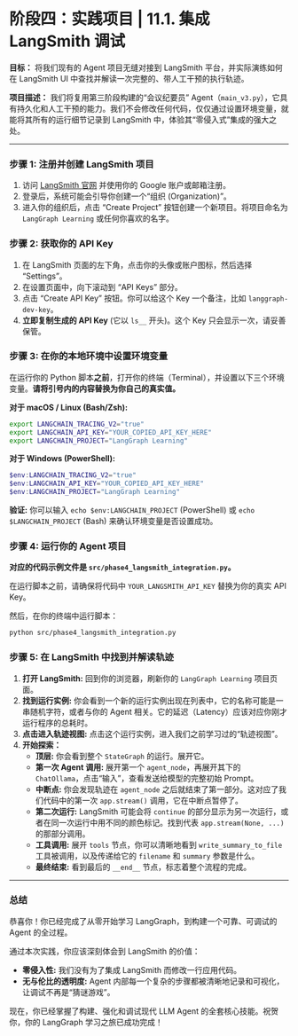 
# 阶段四：实践项目 | 11.1. 集成 LangSmith 调试

**目标：** 将我们现有的 Agent 项目无缝对接到 LangSmith 平台，并实际演练如何在 LangSmith UI 中查找并解读一次完整的、带人工干预的执行轨迹。

**项目描述：** 我们将复用第三阶段构建的“会议纪要员” Agent（`main_v3.py`），它具有持久化和人工干预的能力。我们不会修改任何代码，仅仅通过设置环境变量，就能将其所有的运行细节记录到 LangSmith 中，体验其“零侵入式”集成的强大之处。

---

### 步骤 1: 注册并创建 LangSmith 项目

1.  访问 [LangSmith 官网](https://smith.langchain.com/) 并使用你的 Google 账户或邮箱注册。
2.  登录后，系统可能会引导你创建一个“组织 (Organization)”。
3.  进入你的组织后，点击 “Create Project” 按钮创建一个新项目。将项目命名为 `LangGraph Learning` 或任何你喜欢的名字。

### 步骤 2: 获取你的 API Key

1.  在 LangSmith 页面的左下角，点击你的头像或账户图标，然后选择 “Settings”。
2.  在设置页面中，向下滚动到 “API Keys” 部分。
3.  点击 “Create API Key” 按钮。你可以给这个 Key 一个备注，比如 `langgraph-dev-key`。
4.  **立即复制生成的 API Key** (它以 `ls__` 开头)。这个 Key 只会显示一次，请妥善保管。

### 步骤 3: 在你的本地环境中设置环境变量

在运行你的 Python 脚本**之前**，打开你的终端（Terminal），并设置以下三个环境变量。**请将引号内的内容替换为你自己的真实值。**

**对于 macOS / Linux (Bash/Zsh):**
```bash
export LANGCHAIN_TRACING_V2="true"
export LANGCHAIN_API_KEY="YOUR_COPIED_API_KEY_HERE"
export LANGCHAIN_PROJECT="LangGraph Learning"
```

**对于 Windows (PowerShell):**
```powershell
$env:LANGCHAIN_TRACING_V2="true"
$env:LANGCHAIN_API_KEY="YOUR_COPIED_API_KEY_HERE"
$env:LANGCHAIN_PROJECT="LangGraph Learning"
```

**验证:** 你可以输入 `echo $env:LANGCHAIN_PROJECT` (PowerShell) 或 `echo $LANGCHAIN_PROJECT` (Bash) 来确认环境变量是否设置成功。

### 步骤 4: 运行你的 Agent 项目

**对应的代码示例文件是 `src/phase4_langsmith_integration.py`。**

在运行脚本之前，请确保将代码中 `YOUR_LANGSMITH_API_KEY` 替换为你的真实 API Key。

然后，在你的终端中运行脚本：
```bash
python src/phase4_langsmith_integration.py
```

### 步骤 5: 在 LangSmith 中找到并解读轨迹

1.  **打开 LangSmith:** 回到你的浏览器，刷新你的 `LangGraph Learning` 项目页面。
2.  **找到运行实例:** 你会看到一个新的运行实例出现在列表中，它的名称可能是一串随机字符，或者与你的 Agent 相关。它的延迟（Latency）应该对应你刚才运行程序的总耗时。
3.  **点击进入轨迹视图:** 点击这个运行实例，进入我们之前学习过的“轨迹视图”。
4.  **开始探索：**
    -   **顶层:** 你会看到整个 `StateGraph` 的运行。展开它。
    -   **第一次 Agent 调用:** 展开第一个 `agent_node`，再展开其下的 `ChatOllama`，点击“输入”，查看发送给模型的完整初始 Prompt。
    -   **中断点:** 你会发现轨迹在 `agent_node` 之后就结束了第一部分。这对应了我们代码中的第一次 `app.stream()` 调用，它在中断点暂停了。
    -   **第二次运行:** LangSmith 可能会将 `continue` 的部分显示为另一次运行，或者在同一次运行中用不同的颜色标记。找到代表 `app.stream(None, ...)` 的那部分调用。
    -   **工具调用:** 展开 `tools` 节点，你可以清晰地看到 `write_summary_to_file` 工具被调用，以及传递给它的 `filename` 和 `summary` 参数是什么。
    -   **最终结束:** 看到最后的 `__end__` 节点，标志着整个流程的完成。

---

### 总结

恭喜你！你已经完成了从零开始学习 LangGraph，到构建一个可靠、可调试的 Agent 的全过程。

通过本次实践，你应该深刻体会到 LangSmith 的价值：

-   **零侵入性:** 我们没有为了集成 LangSmith 而修改一行应用代码。
-   **无与伦比的透明度:** Agent 内部每一个复杂的步骤都被清晰地记录和可视化，让调试不再是“猜谜游戏”。

现在，你已经掌握了构建、强化和调试现代 LLM Agent 的全套核心技能。祝贺你，你的 LangGraph 学习之旅已成功完成！
